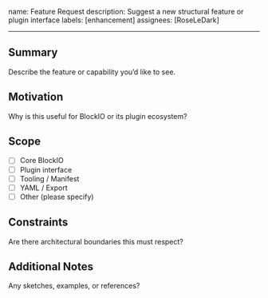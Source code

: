 name: Feature Request
description: Suggest a new structural feature or plugin interface
labels: [enhancement]
assignees: [RoseLeDark]

---

## Summary

Describe the feature or capability you’d like to see.

## Motivation

Why is this useful for BlockIO or its plugin ecosystem?

## Scope

- [ ] Core BlockIO
- [ ] Plugin interface
- [ ] Tooling / Manifest
- [ ] YAML / Export
- [ ] Other (please specify)

## Constraints

Are there architectural boundaries this must respect?

## Additional Notes

Any sketches, examples, or references?
